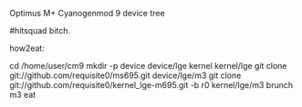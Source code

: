Optimus M+ Cyanogenmod 9 device tree

#hitsquad bitch.

how2eat:

cd /home/user/cm9
mkdir -p device device/lge kernel kernel/lge
git clone git://github.com/requisite0/ms695.git device/lge/m3
git clone git://github.com/requisite0/kernel_lge-m695.git -b r0 kernel/lge/m3
brunch m3
eat

